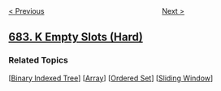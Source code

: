 <!--|This file generated by command(leetcode description); DO NOT EDIT.    |-->
<!--+----------------------------------------------------------------------+-->
<!--|@author    openset <openset.wang@gmail.com>                           |-->
<!--|@link      https://github.com/openset                                 |-->
<!--|@home      https://github.com/openset/leetcode                        |-->
<!--+----------------------------------------------------------------------+-->

[< Previous](../baseball-game "Baseball Game")
　　　　　　　　　　　　　　　　
[Next >](../redundant-connection "Redundant Connection")

## [683. K Empty Slots (Hard)](https://leetcode.com/problems/k-empty-slots "K 个关闭的灯泡")



### Related Topics
  [[Binary Indexed Tree](../../tag/binary-indexed-tree/README.md)]
  [[Array](../../tag/array/README.md)]
  [[Ordered Set](../../tag/ordered-set/README.md)]
  [[Sliding Window](../../tag/sliding-window/README.md)]
